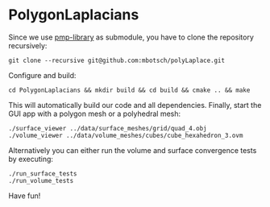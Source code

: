 # PolygonLaplacians

Since we use [pmp-library](http://www.pmp-library.org/) as submodule, you have to clone the repository recursively:

    git clone --recursive git@github.com:mbotsch/polyLaplace.git

Configure and build:

    cd PolygonLaplacians && mkdir build && cd build && cmake .. && make

This will automatically build our code and all dependencies. Finally, start the GUI app with a polygon mesh or a polyhedral mesh:

    ./surface_viewer ../data/surface_meshes/grid/quad_4.obj 
    ./volume_viewer ../data/volume_meshes/cubes/cube_hexahedron_3.ovm 

Alternatively you can either run the volume and surface convergence tests by executing:

    ./run_surface_tests
    ./run_volume_tests

Have fun!
